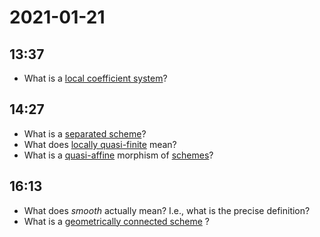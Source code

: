# 2021-01-21

## 13:37

- What is a [local coefficient system](local%20coefficient%20system)?

## 14:27

- What is a [separated scheme](separated%20scheme)?
- What does [locally quasi-finite](locally%20quasi-finite) mean?
- What is a [quasi-affine](quasi-affine) morphism of [schemes](../zettelkasten/scheme.md)?

## 16:13

- What does *smooth* actually mean? I.e., what is the precise definition?
- What is a [geometrically connected scheme](geometrically%20connected%20scheme) ?
